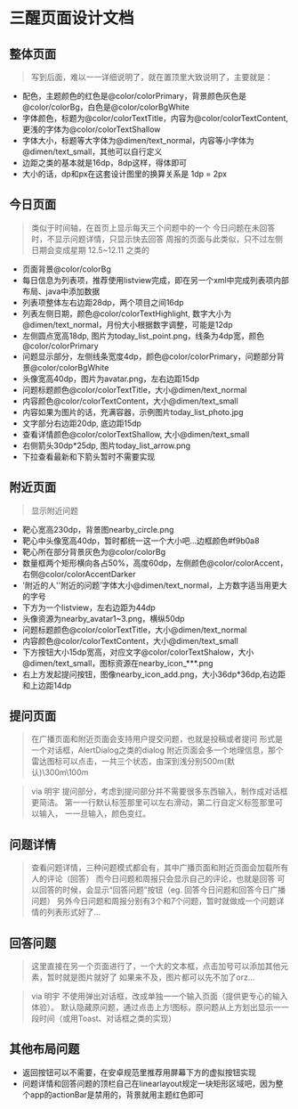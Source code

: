 # 三醒页面设计文档

## 整体页面
> 写到后面，难以一一详细说明了，就在置顶里大致说明了，主要就是：

* 配色，主题颜色的红色是@color/colorPrimary，背景颜色灰色是@color/colorBg，白色是@color/colorBgWhite
* 字体颜色，标题为@color/colorTextTitle，内容为@color/colorTextContent,更浅的字体为@color/colorTextShallow
* 字体大小，标题等大字体为@dimen/text_normal，内容等小字体为@dimen/text_small，其他可以自行定义
* 边距之类的基本就是16dp，8dp这样，得体即可
* 大小的话，dp和px在这套设计图里的换算关系是 1dp = 2px


## 今日页面
> 类似于时间轴，在首页上显示每天三个问题中的一个
今日问题在未回答时，不显示问题详情，只显示快去回答
周报的页面与此类似，只不过左侧日期会变成星期 12.5~12.11 之类的

* 页面背景@color/colorBg
* 每日信息为列表项，推荐使用listview完成，即在另一个xml中完成列表项内部布局、java中添加数据
* 列表项整体左右边距28dp，两个项目之间16dp
* 列表左侧日期，颜色@color/colorTextHighlight, 数字大小为@dimen/text_normal，月份大小根据数字调整，可能是12dp
* 左侧圆点宽高18dp, 图片为today_list_point.png，线条为4dp宽，颜色@color/colorPrimary
* 问题显示部分，左侧线条宽度4dp，颜色@color/colorPrimary，问题部分背景@color/colorBgWhite
* 头像宽高40dp，图片为avatar.png，左右边距15dp
* 问题标题颜色@color/colorTextTitle，大小@dimen/text_normal
* 内容颜色@color/colorTextContent，大小@dimen/text_small
* 内容如果为图片的话，充满容器，示例图片today_list_photo.jpg
* 文字部分右边距20dp, 底边距15dp
* 查看详情颜色@color/colorTextShallow, 大小@dimen/text_small
* 右侧箭头30dp*25dp, 图片today_list_arrow.png
* 下拉查看最新和下箭头暂时不需要实现


## 附近页面
> 显示附近问题

* 靶心宽高230dp，背景图nearby_circle.png
* 靶心中头像宽高40dp，暂时都统一这一个大小吧...边框颜色#f9b0a8
* 靶心所在部分背景灰色为@color/colorBg
* 数量框两个矩形横向各占50%，高度60dp，左侧颜色@color/colorAccent，右侧@color/colorAccentDarker
* '附近的人''附近的问题'字体大小@dimen/text_normal，上方数字适当用更大的字号
* 下方为一个listview，左右边距为44dp
* 头像资源为nearby_avatar1~3.png，横纵50dp
* 问题标题颜色@color/colorTextTitle，大小@dimen/text_normal
* 内容颜色@color/colorTextContent，大小@dimen/text_small
* 下方按钮大小15dp宽高，对应文字@color/colorTextShalow，大小@dimen/text_small，图标资源在nearby_icon_***.png
* 右上方发起提问按钮，图像nearby_icon_add.png，大小36dp*36dp,右边距和上边距14dp

## 提问页面
> 在广播页面和附近页面会支持用户提交问题，也就是投稿或者提问
形式是一个对话框，AlertDialog之类的dialog
附近页面会多一个地理信息，那个雷达图标可以点击，一共三个状态，由深到浅分别500m(默认)\300m\100m

> via 明宇
提问部分，考虑到提问部分并不需要很多东西输入，制作成对话框更简洁。
第⼀一行默认标签那里可以左右滑动，第二行自定义标签那里可以输入，
⼀一旦输入，颜色变红。

## 问题详情
> 查看问题详情，三种问题模式都会有，其中广播页面和附近页面会加载所有人的评论（回答）
而今日问题和周报只会显示自己的评论，也就是回答
可以回答的时候，会显示“回答问题”按钮（eg. 回答今日问题和回答今日广播问题）
另外今日问题和周报分别有3个和7个问题，暂时就做成一个问题详情的列表形式好了...

## 回答问题
> 这里直接在另一个页面进行了，一个大的文本框，点击加号可以添加其他元素，暂时就是图片就好了
如果来不及，图片都可以先不加了orz...

> via 明宇
不使用弹出对话框，改成单独⼀一个输入页面（提供更专心的输入体验）。
默认隐藏原问题，通过点击上方!图标，原问题从上方划出显示⼀一段时间（或用Toast、对话框之类的实现）

## 其他布局问题
* 返回按钮可以不需要，在安卓规范里推荐用屏幕下方的虚拟按钮实现
* 问题详情和回答问题的顶栏自己在linearlayout规定一块矩形区域吧，因为整个app的actionBar是禁用的，背景就用主题红色即可



